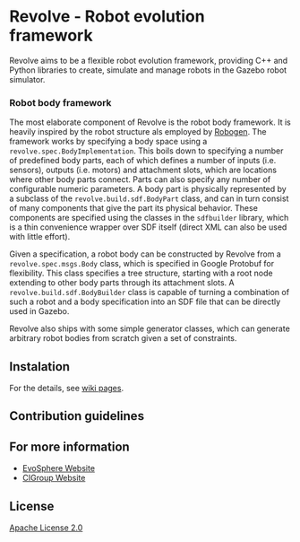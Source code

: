 # Revolve - Robot evolution framework
Revolve aims to be a flexible robot evolution framework, providing C++ and Python libraries to create,
simulate and manage robots in the Gazebo robot simulator.

### Robot body framework
The most elaborate component of Revolve is the robot body framework. It is heavily inspired by the
robot structure als employed by [Robogen](http://www.robogen.org). The framework works by specifying 
a body space using a `revolve.spec.BodyImplementation`. This boils down to specifying a number of predefined
 body parts, each of which defines a number of inputs 
(i.e. sensors), outputs (i.e. motors) and attachment slots, which are locations where other
body parts connect. Parts can also specify any number of configurable numeric parameters.
A body part is physically represented by a subclass of the `revolve.build.sdf.BodyPart` class, 
and can in turn consist of many components that give
the part its physical behavior. These components are specified using the classes in the `sdfbuilder`
library, which is a thin convenience wrapper over SDF itself (direct XML can also be used with little effort).

Given a specification, a robot body can be constructed by Revolve from a `revolve.spec.msgs.Body` class,
which is specified in Google Protobuf for flexibility. This class specifies a tree structure, starting
with a root node extending to other body parts through its attachment slots.  A `revolve.build.sdf.BodyBuilder`
class is capable of turning a combination of such a robot and a body specification into an SDF file
that can be directly used in Gazebo.

Revolve also ships with some simple generator classes, which can generate arbitrary robot bodies from scratch
given a set of constraints.

## Instalation

For the details, see [wiki pages](https://github.com/ci-group/revolve/wiki).

## Contribution guidelines

## For more information
* [EvoSphere Website](https://evosphere.eu/)
* [CIGroup Website](https://www.cs.vu.nl/ci/)

## License

[Apache License 2.0](LICENSE)
